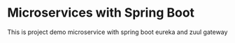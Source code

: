 # Microservices with Spring Boot
This is project demo microservice with spring boot eureka and zuul gateway

